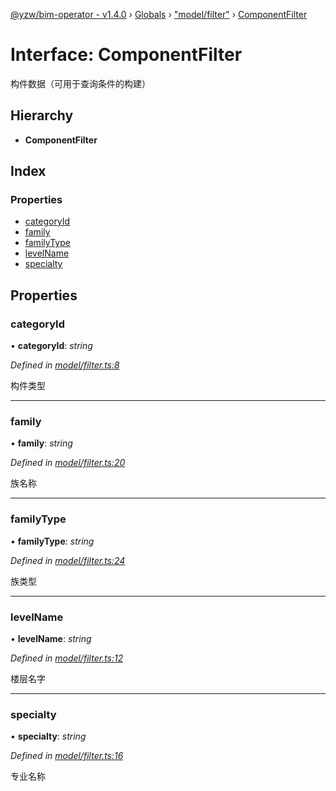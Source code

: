 [@yzw/bim-operator - v1.4.0](../README.md) › [Globals](../globals.md) › ["model/filter"](../modules/_model_filter_.md) › [ComponentFilter](_model_filter_.componentfilter.md)

# Interface: ComponentFilter

构件数据（可用于查询条件的构建）

## Hierarchy

* **ComponentFilter**

## Index

### Properties

* [categoryId](_model_filter_.componentfilter.md#categoryid)
* [family](_model_filter_.componentfilter.md#family)
* [familyType](_model_filter_.componentfilter.md#familytype)
* [levelName](_model_filter_.componentfilter.md#levelname)
* [specialty](_model_filter_.componentfilter.md#specialty)

## Properties

###  categoryId

• **categoryId**: *string*

*Defined in [model/filter.ts:8](https://github.com/youkaisteve/bim-operator/blob/30e800a/src/model/filter.ts#L8)*

构件类型

___

###  family

• **family**: *string*

*Defined in [model/filter.ts:20](https://github.com/youkaisteve/bim-operator/blob/30e800a/src/model/filter.ts#L20)*

族名称

___

###  familyType

• **familyType**: *string*

*Defined in [model/filter.ts:24](https://github.com/youkaisteve/bim-operator/blob/30e800a/src/model/filter.ts#L24)*

族类型

___

###  levelName

• **levelName**: *string*

*Defined in [model/filter.ts:12](https://github.com/youkaisteve/bim-operator/blob/30e800a/src/model/filter.ts#L12)*

楼层名字

___

###  specialty

• **specialty**: *string*

*Defined in [model/filter.ts:16](https://github.com/youkaisteve/bim-operator/blob/30e800a/src/model/filter.ts#L16)*

专业名称
